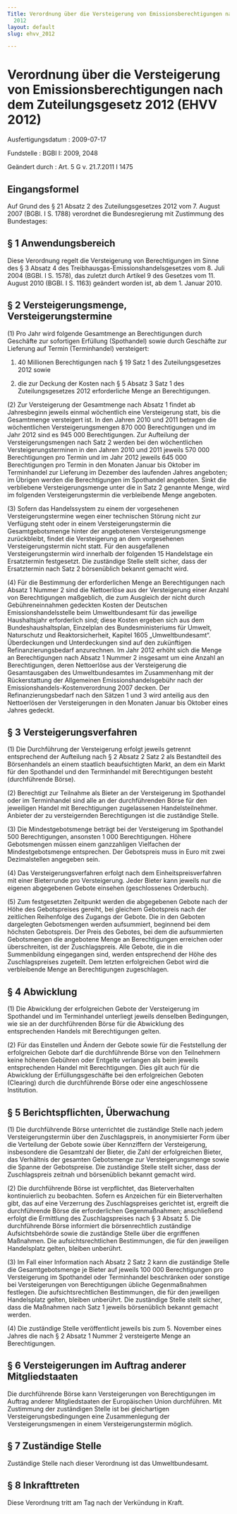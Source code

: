 ```yaml
---
Title: Verordnung über die Versteigerung von Emissionsberechtigungen nach dem Zuteilungsgesetz
  2012
layout: default
slug: ehvv_2012

---
```


# Verordnung über die Versteigerung von Emissionsberechtigungen nach dem Zuteilungsgesetz 2012 (EHVV 2012)

Ausfertigungsdatum
:   2009-07-17

Fundstelle
:   BGBl I: 2009, 2048

Geändert durch
:   Art. 5 G v. 21.7.2011 I 1475


## Eingangsformel

Auf Grund des § 21 Absatz 2 des Zuteilungsgesetzes 2012 vom 7. August
2007 (BGBl. I S. 1788) verordnet die Bundesregierung mit Zustimmung
des Bundestages:


## § 1 Anwendungsbereich

Diese Verordnung regelt die Versteigerung von Berechtigungen im Sinne
des § 3 Absatz 4 des Treibhausgas-Emissionshandelsgesetzes vom 8. Juli
2004 (BGBl. I S. 1578), das zuletzt durch Artikel 9 des Gesetzes vom
11\. August 2010 (BGBl. I S. 1163) geändert worden ist, ab dem 1.
Januar 2010.


## § 2 Versteigerungsmenge, Versteigerungstermine

(1) Pro Jahr wird folgende Gesamtmenge an Berechtigungen durch
Geschäfte zur sofortigen Erfüllung (Spothandel) sowie durch Geschäfte
zur Lieferung auf Termin (Terminhandel) versteigert:

1.  40 Millionen Berechtigungen nach § 19 Satz 1 des Zuteilungsgesetzes
    2012 sowie


2.  die zur Deckung der Kosten nach § 5 Absatz 3 Satz 1 des
    Zuteilungsgesetzes 2012 erforderliche Menge an Berechtigungen.




(2) Zur Versteigerung der Gesamtmenge nach Absatz 1 findet ab
Jahresbeginn jeweils einmal wöchentlich eine Versteigerung statt, bis
die Gesamtmenge versteigert ist. In den Jahren 2010 und 2011 betragen
die wöchentlichen Versteigerungsmengen 870 000 Berechtigungen und im
Jahr 2012 sind es 945 000 Berechtigungen. Zur Aufteilung der
Versteigerungsmengen nach Satz 2 werden bei den wöchentlichen
Versteigerungsterminen in den Jahren 2010 und 2011 jeweils 570 000
Berechtigungen pro Termin und im Jahr 2012 jeweils 645 000
Berechtigungen pro Termin in den Monaten Januar bis Oktober im
Terminhandel zur Lieferung im Dezember des laufenden Jahres angeboten;
im Übrigen werden die Berechtigungen im Spothandel angeboten. Sinkt
die verbliebene Versteigerungsmenge unter die in Satz 2 genannte
Menge, wird im folgenden Versteigerungstermin die verbleibende Menge
angeboten.

(3) Sofern das Handelssystem zu einem der vorgesehenen
Versteigerungstermine wegen einer technischen Störung nicht zur
Verfügung steht oder in einem Versteigerungstermin die
Gesamtgebotsmenge hinter der angebotenen Versteigerungsmenge
zurückbleibt, findet die Versteigerung an dem vorgesehenen
Versteigerungstermin nicht statt. Für den ausgefallenen
Versteigerungstermin wird innerhalb der folgenden 15 Handelstage ein
Ersatztermin festgesetzt. Die zuständige Stelle stellt sicher, dass
der Ersatztermin nach Satz 2 börsenüblich bekannt gemacht wird.

(4) Für die Bestimmung der erforderlichen Menge an Berechtigungen nach
Absatz 1 Nummer 2 sind die Nettoerlöse aus der Versteigerung einer
Anzahl von Berechtigungen maßgeblich, die zum Ausgleich der nicht
durch Gebühreneinnahmen gedeckten Kosten der Deutschen
Emissionshandelsstelle beim Umweltbundesamt für das jeweilige
Haushaltsjahr erforderlich sind; diese Kosten ergeben sich aus dem
Bundeshaushaltsplan, Einzelplan des Bundesministeriums für Umwelt,
Naturschutz und Reaktorsicherheit, Kapitel 1605 „Umweltbundesamt“.
Überdeckungen und Unterdeckungen sind auf den zukünftigen
Refinanzierungsbedarf anzurechnen. Im Jahr 2012 erhöht sich die Menge
an Berechtigungen nach Absatz 1 Nummer 2 insgesamt um eine Anzahl an
Berechtigungen, deren Nettoerlöse aus der Versteigerung die
Gesamtausgaben des Umweltbundesamtes im Zusammenhang mit der
Rückerstattung der Allgemeinen Emissionshandelsgebühr nach der
Emissionshandels-Kostenverordnung 2007 decken. Der
Refinanzierungsbedarf nach den Sätzen 1 und 3 wird anteilig aus den
Nettoerlösen der Versteigerungen in den Monaten Januar bis Oktober
eines Jahres gedeckt.


## § 3 Versteigerungsverfahren

(1) Die Durchführung der Versteigerung erfolgt jeweils getrennt
entsprechend der Aufteilung nach § 2 Absatz 2 Satz 2 als Bestandteil
des Börsenhandels an einem staatlich beaufsichtigten Markt, an dem ein
Markt für den Spothandel und den Terminhandel mit Berechtigungen
besteht (durchführende Börse).

(2) Berechtigt zur Teilnahme als Bieter an der Versteigerung im
Spothandel oder im Terminhandel sind alle an der durchführenden Börse
für den jeweiligen Handel mit Berechtigungen zugelassenen
Handelsteilnehmer. Anbieter der zu versteigernden Berechtigungen ist
die zuständige Stelle.

(3) Die Mindestgebotsmenge beträgt bei der Versteigerung im Spothandel
500 Berechtigungen, ansonsten 1 000 Berechtigungen. Höhere
Gebotsmengen müssen einem ganzzahligen Vielfachen der
Mindestgebotsmenge entsprechen. Der Gebotspreis muss in Euro mit zwei
Dezimalstellen angegeben sein.

(4) Das Versteigerungsverfahren erfolgt nach dem
Einheitspreisverfahren mit einer Bieterrunde pro Versteigerung. Jeder
Bieter kann jeweils nur die eigenen abgegebenen Gebote einsehen
(geschlossenes Orderbuch).

(5) Zum festgesetzten Zeitpunkt werden die abgegebenen Gebote nach der
Höhe des Gebotspreises gereiht, bei gleichem Gebotspreis nach der
zeitlichen Reihenfolge des Zugangs der Gebote. Die in den Geboten
dargelegten Gebotsmengen werden aufsummiert, beginnend bei dem
höchsten Gebotspreis. Der Preis des Gebotes, bei dem die aufsummierten
Gebotsmengen die angebotene Menge an Berechtigungen erreichen oder
überschreiten, ist der Zuschlagspreis. Alle Gebote, die in die
Summenbildung eingegangen sind, werden entsprechend der Höhe des
Zuschlagspreises zugeteilt. Dem letzten erfolgreichen Gebot wird die
verbleibende Menge an Berechtigungen zugeschlagen.


## § 4 Abwicklung

(1) Die Abwicklung der erfolgreichen Gebote der Versteigerung im
Spothandel und im Terminhandel unterliegt jeweils denselben
Bedingungen, wie sie an der durchführenden Börse für die Abwicklung
des entsprechenden Handels mit Berechtigungen gelten.

(2) Für das Einstellen und Ändern der Gebote sowie für die
Feststellung der erfolgreichen Gebote darf die durchführende Börse von
den Teilnehmern keine höheren Gebühren oder Entgelte verlangen als
beim jeweils entsprechenden Handel mit Berechtigungen. Dies gilt auch
für die Abwicklung der Erfüllungsgeschäfte bei den erfolgreichen
Geboten (Clearing) durch die durchführende Börse oder eine
angeschlossene Institution.


## § 5 Berichtspflichten, Überwachung

(1) Die durchführende Börse unterrichtet die zuständige Stelle nach
jedem Versteigerungstermin über den Zuschlagspreis, in anonymisierter
Form über die Verteilung der Gebote sowie über Kennziffern der
Versteigerung, insbesondere die Gesamtzahl der Bieter, die Zahl der
erfolgreichen Bieter, das Verhältnis der gesamten Gebotsmenge zur
Versteigerungsmenge sowie die Spanne der Gebotspreise. Die zuständige
Stelle stellt sicher, dass der Zuschlagspreis zeitnah und börsenüblich
bekannt gemacht wird.

(2) Die durchführende Börse ist verpflichtet, das Bieterverhalten
kontinuierlich zu beobachten. Sofern es Anzeichen für ein
Bieterverhalten gibt, das auf eine Verzerrung des Zuschlagspreises
gerichtet ist, ergreift die durchführende Börse die erforderlichen
Gegenmaßnahmen; anschließend erfolgt die Ermittlung des
Zuschlagspreises nach § 3 Absatz 5. Die durchführende Börse informiert
die börsenrechtlich zuständige Aufsichtsbehörde sowie die zuständige
Stelle über die ergriffenen Maßnahmen. Die aufsichtsrechtlichen
Bestimmungen, die für den jeweiligen Handelsplatz gelten, bleiben
unberührt.

(3) Im Fall einer Information nach Absatz 2 Satz 2 kann die zuständige
Stelle die Gesamtgebotsmenge je Bieter auf jeweils 100 000
Berechtigungen pro Versteigerung im Spothandel oder Terminhandel
beschränken oder sonstige bei Versteigerungen von Berechtigungen
übliche Gegenmaßnahmen festlegen. Die aufsichtsrechtlichen
Bestimmungen, die für den jeweiligen Handelsplatz gelten, bleiben
unberührt. Die zuständige Stelle stellt sicher, dass die Maßnahmen
nach Satz 1 jeweils börsenüblich bekannt gemacht werden.

(4) Die zuständige Stelle veröffentlicht jeweils bis zum 5. November
eines Jahres die nach § 2 Absatz 1 Nummer 2 versteigerte Menge an
Berechtigungen.


## § 6 Versteigerungen im Auftrag anderer Mitgliedstaaten

Die durchführende Börse kann Versteigerungen von Berechtigungen im
Auftrag anderer Mitgliedstaaten der Europäischen Union durchführen.
Mit Zustimmung der zuständigen Stelle ist bei gleichartigen
Versteigerungsbedingungen eine Zusammenlegung der Versteigerungsmengen
in einem Versteigerungstermin möglich.


## § 7 Zuständige Stelle

Zuständige Stelle nach dieser Verordnung ist das Umweltbundesamt.


## § 8 Inkrafttreten

Diese Verordnung tritt am Tag nach der Verkündung in Kraft.

